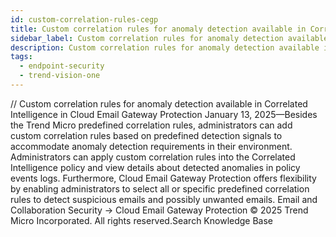 ```yaml
---
id: custom-correlation-rules-cegp
title: Custom correlation rules for anomaly detection available in Correlated Intelligence in Cloud Email Gateway Protection
sidebar_label: Custom correlation rules for anomaly detection available in Correlated Intelligence in Cloud Email Gateway Protection
description: Custom correlation rules for anomaly detection available in Correlated Intelligence in Cloud Email Gateway Protection
tags:
  - endpoint-security
  - trend-vision-one
---
```


/*<![CDATA[*/ $('#title').html($('meta[name=map-description]').attr('content')); /*]]>*/ Custom correlation rules for anomaly detection available in Correlated Intelligence in Cloud Email Gateway Protection January 13, 2025—Besides the Trend Micro predefined correlation rules, administrators can add custom correlation rules based on predefined detection signals to accommodate anomaly detection requirements in their environment. Administrators can apply custom correlation rules into the Correlated Intelligence policy and view details about detected anomalies in policy events logs. Furthermore, Cloud Email Gateway Protection offers flexibility by enabling administrators to select all or specific predefined correlation rules to detect suspicious emails and possibly unwanted emails. Email and Collaboration Security → Cloud Email Gateway Protection © 2025 Trend Micro Incorporated. All rights reserved.Search Knowledge Base